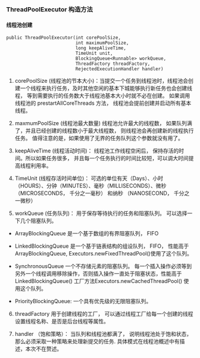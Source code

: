 ### ThreadPoolExecutor 构造方法

#### 线程池创建

    public ThreadPoolExecutor(int corePoolSize,
                              int maximumPoolSize,
                              long keepAliveTime,
                              TimeUnit unit,
                              BlockingQueue<Runnable> workQueue,
                              ThreadFactory threadFactory,
                              RejectedExecutionHandler handler)

1. corePoolSize (线程池的节本大小)：当提交一个任务到线程池时，线程池会创建一个线程来执行任务，及时其他空闲的基本下城能够执行新任务也会创建线程，
 等到需要执行的任务数大于线程池基本大小时就不必在创建。 如果调用线程池的 prestartAllCoreThreads 方法， 线程池会提前创建并启动所有基本线程。

2. maxmumPoolSize (线程池最大数量) 线程池允许最大的线程数， 如果队列满了，并且已经创建的线程数小于最大线程数， 则线程池会再创建新的线程执行任务。
值得注意的是，如果使用了无界的任务队列这个参数就没有用了。

3. keepAliveTime (线程活动时间)： 线程池工作线程空闲后， 保持存活的时间。所以如果任务很多， 并且每一个任务执行的时间比较短，可以调大时间提高线程利用率。

4. TimeUnit (线程存活时间单位)： 可选的单位有天（Days）、小时（HOURS）、分钟（MINUTES）、毫秒（MILLISECONDS）、微秒（MICROSECONDS， 千分之一毫秒）
和纳秒 （NANOSECOND， 千分之一微秒）

5. workQueue (任务队列)： 用于保存等待执行的任务和阻塞队列。 可以选择一下几个阻塞队列。

  * ArrayBlockingQueue 是一个基于数组的有界阻塞队列， FIFO

  * LinkedBlockingQueue 是一个基于链表结构的组设队列， FIFO， 性能高于ArrayBlockingQueue, Executors.newFixedThreadPool()使用了这个队列。

  * SynchronousQueue 一个不存储元素的阻塞队列。 每一个插入操作必须等到另外一个线程调用移除操作，否则插入操作一直处于阻塞状态，性能高于LinkedBlockingQueue()
工厂方法Executors.newCachedThreadPool() 使用这个队列。 

  * PriorityBlockingQueue: 一个具有优先级的无限阻塞队列。 

6. threadFactory 用于创建线程的工厂， 可以通过线程工厂给每一个创建的线程设置线程名称、是否是后台线程等属性。

7. handler （饱和策略）： 当队列和线程池都满了， 说明线程池处于饱和状态，那么必须采取一种策略来处理新提交的任务. 具体模式在线程池概述中有描述，本次不在赘述。